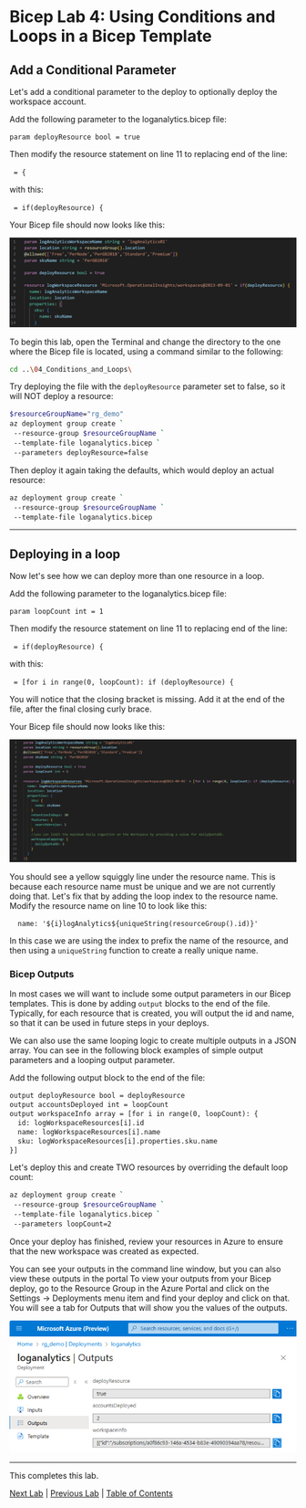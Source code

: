 # Bicep Lab 4: Using Conditions and Loops in a Bicep Template

## Add a Conditional Parameter

Let's add a conditional parameter to the deploy to optionally deploy the workspace account.

Add the following parameter to the loganalytics.bicep file:

``` bicep
param deployResource bool = true
```

Then modify the resource statement on line 11 to replacing end of the line:

` = {` 

with this:

` = if(deployResource) {`

Your Bicep file should now looks like this:

![Sample Bicep](img/Conditional_01.png)

To begin this lab, open the Terminal and change the directory to the one where the Bicep file is located, using a command similar to the following:

``` bash
cd ..\04_Conditions_and_Loops\
```

Try deploying the file with the `deployResource` parameter set to false, so it will NOT deploy a resource:

``` bash
$resourceGroupName="rg_demo"
az deployment group create `
 --resource-group $resourceGroupName `
 --template-file loganalytics.bicep `
 --parameters deployResource=false
```

Then deploy it again taking the defaults, which would deploy an actual resource:

``` bash
az deployment group create `
 --resource-group $resourceGroupName `
 --template-file loganalytics.bicep
```

---

## Deploying in a loop

Now let's see how we can deploy more than one resource in a loop.

Add the following parameter to the loganalytics.bicep file:

``` bicep
param loopCount int = 1
```

Then modify the resource statement on line 11 to replacing end of the line:

` = if(deployResource) {`

with this:

` = [for i in range(0, loopCount): if (deployResource) {`

You will notice that the closing bracket is missing.  Add it at the end of the file, after the final closing curly brace.

Your Bicep file should now looks like this:

![Bicep Loop](img/Loop_01.png)

You should see a yellow squiggly line under the resource name.  This is because each resource name must be unique and we are not currently doing that.  Let's fix that by adding the loop index to the resource name.  Modify the resource name on line 10 to look like this:

``` bicep
  name: '${i}logAnalytics${uniqueString(resourceGroup().id)}'
```

In this case we are using the index to prefix the name of the resource, and then using a `uniqueString` function to create a really unique name.

### Bicep Outputs

In most cases we will want to include some output parameters in our Bicep templates.  This is done by adding `output` blocks to the end of the file. Typically, for each resource that is created, you will output the id and name, so that it can be used in future steps in your deploys.  

We can also use the same looping logic to create multiple outputs in a JSON array.  You can see in the following block examples of simple output parameters and a looping output parameter.  

Add the following output block to the end of the file:

``` bicep
output deployResource bool = deployResource
output accountsDeployed int = loopCount
output workspaceInfo array = [for i in range(0, loopCount): {
  id: logWorkspaceResources[i].id
  name: logWorkspaceResources[i].name
  sku: logWorkspaceResources[i].properties.sku.name
}]
```

Let's deploy this and create TWO resources by overriding the default loop count:

``` bash
az deployment group create `
 --resource-group $resourceGroupName `
 --template-file loganalytics.bicep `
 --parameters loopCount=2
```

Once your deploy has finished, review your resources in Azure to ensure that the new workspace was created as expected.

You can see your outputs in the command line window, but you can also view these outputs in the portal To view your outputs from your Bicep deploy, go to the Resource Group in the Azure Portal and click on the Settings -> Deployments menu item and find your deploy and click on that.  You will see a tab for Outputs that will show you the values of the outputs.

![Bicep Outputs](img/Outputs_01.png)

---

This completes this lab.

[Next Lab](../05_Migrate_to_Bicep/readme.md) | [Previous Lab](../03_Parameters/readme.md) | [Table of Contents](../readme.md#bicep-labs)
